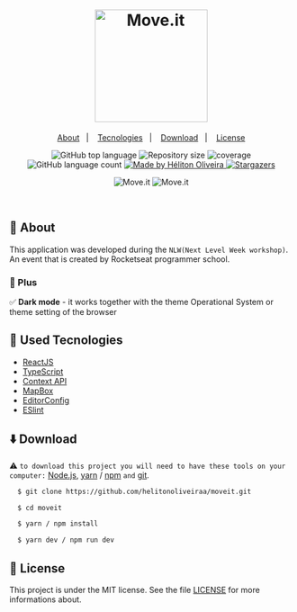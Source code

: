 <h1 align="center">
  <img src="https://res.cloudinary.com/dzn5ixmhq/image/upload/v1614260676/move.it/logo_f6jabl.png" alt="Move.it" width="200">
</h1>

<p align="center">
  <a href="#memo-about">About</a>&nbsp;&nbsp;&nbsp;|&nbsp;&nbsp;&nbsp;
  <a href="#wrench-used-tecnologies">Tecnologies</a>&nbsp;&nbsp;&nbsp;|&nbsp;&nbsp;&nbsp;
  <a href="#arrowdown-download">Download</a>&nbsp;&nbsp;&nbsp;|&nbsp;&nbsp;&nbsp;
  <a href="#pagefacingup-license">License</a>
</p>

<p align="center">
  <img alt="GitHub top language" src="https://img.shields.io/github/languages/top/helitonoliveiraa/moveit.svg">

  <img alt="Repository size" src="https://img.shields.io/github/repo-size/helitonoliveiraa/moveit.svg?color=%2339b100">

  <img alt="coverage" src="https://img.shields.io/codecov/c/gh/helitonoliveiraa/moveit?logo=codecov" />

  <img alt="GitHub language count" src="https://img.shields.io/github/languages/count/helitonoliveiraa/moveit?color=%232AA9E0">

  <a href="https://www.linkedin.com/in/helitonoliveira/">
    <img alt="Made by Héliton Oliveira" src="https://img.shields.io/badge/made%20by-Héliton Oliveira-%238257e6">
  </a>

  <a href="https://github.com/helitonoliveiraa/moveit/stargazers">
    <img alt="Stargazers" src="https://img.shields.io/github/stars/helitonoliveiraa/moveit?style=social">
  </a>
</p>

<p align="center">
  <img src="https://res.cloudinary.com/dzn5ixmhq/image/upload/v1614260731/move.it/image_lwbchg.png" alt="Move.it">

  <img src="https://res.cloudinary.com/dzn5ixmhq/image/upload/v1614352548/move.it/image_3_n2iwqg.png" alt="Move.it">
</p>

<br />

## :memo: About

This application was developed during the `NLW(Next Level Week workshop)`.  An event that is created by Rocketseat programmer school.

### :rocket: Plus

✅ **Dark mode** - it works together with the theme Operational System or theme setting of the browser

## :wrench: Used Tecnologies

- [ReactJS](https://pt-br.reactjs.org/)
- [TypeScript](https://www.typescriptlang.org/)
- [Context API](https://pt-br.reactjs.org/docs/context.html)
- [MapBox](https://www.mapbox.com/)
- [EditorConfig](https://editorconfig.org/)
- [ESlint](https://eslint.org/)

## :arrow_down: Download

⚠ `to download this project you will need to have these tools on your computer:`
[Node.js](https://nodejs.org/en/), [yarn](https://yarnpkg.com/) / [npm]() `and` [git](https://git-scm.com/).

```bash
  $ git clone https://github.com/helitonoliveiraa/moveit.git

  $ cd moveit

  $ yarn / npm install

  $ yarn dev / npm run dev
```



## :page_facing_up: License

This project is under the MIT license. See the file [LICENSE](https://github.com/helitonoliveiraa/moveit/blob/main/LICENSE) for more informations about.
